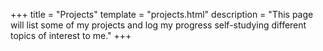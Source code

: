 +++
title = "Projects"
template = "projects.html"
description = "This page will list some of my projects and log my progress self-studying different topics of interest to me."
+++

